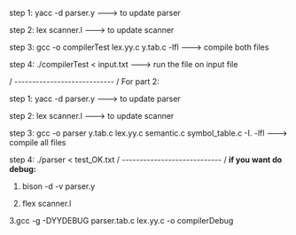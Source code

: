 step 1: 
yacc -d parser.y  --->  to update parser

step 2:
lex scanner.l ---> to update scanner

step 3:
gcc -o compilerTest lex.yy.c y.tab.c -lfl ---> compile both files

step 4:
./compilerTest < input.txt ---> run the file on input file


/ ---------------------------- /
For part 2:

step 1: 
yacc -d parser.y  --->  to update parser

step 2:
lex scanner.l ---> to update scanner

step 3:
gcc -o parser y.tab.c lex.yy.c semantic.c symbol_table.c -I. -lfl ---> compile all files

step 4:
./parser < test_OK.txt
/ ---------------------------- /
**if you want do debug:**
1. bison -d -v parser.y


2. flex scanner.l


3.gcc -g -DYYDEBUG parser.tab.c lex.yy.c -o compilerDebug

